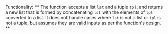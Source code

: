 Functionality: ** The function accepts a list `lst` and a tuple `tpl`, and returns a new list that is formed by concatenating `lst` with the elements of `tpl` converted to a list. It does not handle cases where `lst` is not a list or `tpl` is not a tuple, but assumes they are valid inputs as per the function's design. **